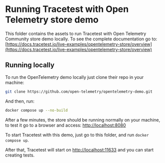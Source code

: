 # Running Tracetest with Open Telemetry store demo

This folder contains the assets to run Tracetest with Open Telemetry Community store demo locally.
To see the complete documentation go to: [https://docs.tracetest.io/live-examples/opentelemetry-store/overview](https://docs.tracetest.io/live-examples/opentelemetry-store/overview)

## Running locally

To run the OpenTelemetry demo locally just clone their repo in your machine:
```sh
git clone https://github.com/open-telemetry/opentelemetry-demo.git
```

And then, run:
```sh
docker compose up --no-build
```

After a few minutes, the store should be running normally on your machine, to test it go to a browser and access: [http://localhost:8080](http://localhost:8080)

To start Tracetest with this demo, just go to this folder, and run `docker compose up`.

After that, Tracetest will start on [http://localhost:11633](http://localhost:11633) and you can start creating tests.

